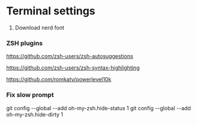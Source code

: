 # Terminal settings

1. Download nerd font

### ZSH plugins

https://github.com/zsh-users/zsh-autosuggestions

https://github.com/zsh-users/zsh-syntax-highlighting

https://github.com/romkatv/powerlevel10k

### Fix slow prompt

git config --global --add oh-my-zsh.hide-status 1
git config --global --add oh-my-zsh.hide-dirty 1

